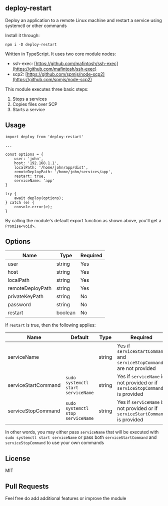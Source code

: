 ## deploy-restart
Deploy an application to a remote Linux machine and restart a service using systemctl or other commands

Install it through:

    npm i -D deploy-restart

Written in TypeScript. It uses two core module nodes:
 - ssh-exec: [https://github.com/mafintosh/ssh-exec](https://github.com/mafintosh/ssh-exec)
 - scp2: [https://github.com/spmjs/node-scp2](https://github.com/spmjs/node-scp2)

This module executes three basic steps:
 1. Stops a services
 2. Copies files over SCP
 3. Starts a service

## Usage

    import deploy from 'deploy-restart'
    
    ...
    
    const options = {
	    user: 'john',
	    host: '192.168.1.1',
	    localPath: '/home/john/app/dist',
	    remoteDeployPath: '/home/john/services/app',
	    restart: true,
	    serviceName: 'app'
    }
    
    try {
		await deploy(options);
	} catch (e) {
		console.error(e);
	}


By calling the module's default export function as shown above, you'll get a ``Promise<void>``.

## Options
|Name|Type|Required|
|--|--|--|
|user|string|Yes
|host|string|Yes
|localPath|string|Yes
|remoteDeployPath|string|Yes
|privateKeyPath|string|No
|password|string|No
|restart|boolean|No

If `restart` is true, then the following applies:

|Name|Default|Type|Required|
|--|--|--|--|
|serviceName||string|Yes if `serviceStartCommand` and `serviceStopCommand` are not provided
|serviceStartCommand|`sudo systemctl start serviceName`|string|Yes if `serviceName` is not provided or if `serviceStopCommand` is provided
|serviceStopCommand|`sudo systemctl stop serviceName`|string|Yes if `serviceName` is not provided or if `serviceStartCommand` is provided

In other words, you may either pass `serviceName` that will be executed with `sudo systemctl start serviceName` or pass both `serviceStartCommand` and `serviceStopCommand` to use your own commands

## License
MIT

## Pull Requests
Feel free do add additional features or improve the module

		
